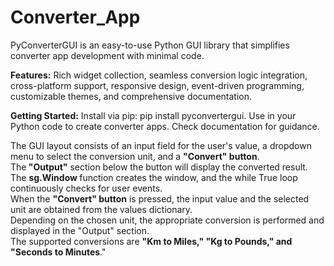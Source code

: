 # Converter_App
<p>
PyConverterGUI is an easy-to-use Python GUI library that simplifies converter app development with minimal code.<br>

<b>Features:</b> Rich widget collection, seamless conversion logic integration, cross-platform support, responsive design, event-driven programming, customizable themes, and comprehensive documentation.<br>

<b>Getting Started:</b> Install via pip: pip install pyconvertergui. Use in your Python code to create converter apps. Check documentation for guidance.
</p>

<p>
The GUI layout consists of an input field for the user's value, a dropdown menu to select the conversion unit, and a <b>"Convert" button</b>.<br>
The<b> "Output"</b> section below the button will display the converted result.<br>
The <b>sg.Window </b>function creates the window, and the while True loop continuously checks for user events.<br>
When the <b>"Convert" button</b> is pressed, the input value and the selected unit are obtained from the values dictionary.<br>
Depending on the chosen unit, the appropriate conversion is performed and displayed in the "Output" section.<br>
The supported conversions are <b>"Km to Miles," "Kg to Pounds," and "Seconds to Minutes</b>."
</p>
